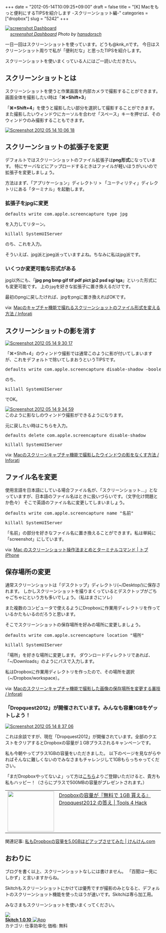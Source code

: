 +++
date = "2012-05-14T10:09:25+09:00"
draft = false
title = "[K] Macをもっと便利にするTIPSを紹介します -スクリーンショット編-"
categories = ["dropbox"]
slug = "5242"
+++

<div class="center"><a href="http://www.flickr.com/photos/44124375043@N01/106214225/" title="screenshot Dashboard by hansdorsch, on Flickr" target="_blank"><img class="flickr_photo" src="http://farm1.static.flickr.com/54/106214225_8e42652af9_z.jpg" alt="screenshot Dashboard" width="NaNpx"/></a></div><cite class="flickr_photographer"><img src="http://farm4.static.flickr.com/3329/favicons/72157601614001242_7730.png" width="16" /><a href="http://www.flickr.com/photos/44124375043@N01/106214225/">screenshot Dashboard</a> Photo by <a href="http://www.flickr.com/photos/44124375043@N01/">hansdorsch</a></cite>


一日一回はスクリーンショットを使っています。どうも@knk_nです。
今日はスクリーンショット周りで私が「便利だな」と思ったTIPSを紹介します。

スクリーンショットを使いまくっている人にはご一読いただきたい。<!--more--><h2>スクリーンショットとは</h2>
スクリーンショットを使うと作業画面を内部カメラで撮影することができます。
画面全体を撮影したい時は「<strong>⌘+Shift+3</strong>」

「<strong>⌘+Shift+4</strong>」を使うと撮影したい部分を選択して撮影することができます。また撮影したいウィンドウにカーソルを合わせ「スペース」キーを押せば、そのウィンドウのみ撮影することもできます。

<div class="center"><a href="http://knk-n.com/images/2012/05/screenshot-2012-05-14-10.06.18.jpg"><img src="http://knk-n.com/images/2012/05/screenshot-2012-05-14-10.06.18.jpg" alt="Screenshot 2012 05 14 10 06 18" title="screenshot 2012-05-14 10.06.18.jpg" border="0" width="" height="" /></a></div>

<h2>スクリーンショットの拡張子を変更</h2>
デフォルトではスクリーンショットのファイル拡張子は<strong>png形式</strong>になっています。
特にサーバなどにアップロードするときはファイルが軽いほうがいいので拡張子を変更しましょう。

方法はまず、「アプリケーション」ディレクトリ > 「ユーティリティ」ディレクトリにある「ターミナル」を起動します。
<h3>拡張子をjpgに変更</h3>
<pre>
defaults write com.apple.screencapture type jpg
</pre>
を入力してリターン。
<pre>
killall SystemUIServer
</pre>
のち、これを入力。

そういえば、jpg派とjpeg派っていますよね。ちなみに私はjpg派です。
<h3>いくつか変更可能な形式がある</h3>
jpg以外にも、「<strong>jpg png bmp gif tif pdf pict jp2 psd sgi tga</strong>」といった形式にも変更可能です。
上の<code>jpg</code>を好きな拡張子に置き換えるだけです。

最初のpngに戻したければ、jpgをpngに置き換えればOKです。

<p>via: <a  href="http://inforati.jp/apple/mac-tips-techniques/system-hints/how-to-change-macos-screen-capture-file-type.html" target="_blank">Macのキャプチャ機能で撮れるスクリーンショットのファイル形式を変える方法 / Inforati</a><script type="text/javascript">var url = "http://inforati.jp/apple/mac-tips-techniques/system-hints/how-to-change-macos-screen-capture-file-type.html";</script><script src="http://api.b.st-hatena.com/entry.count?url=http://inforati.jp/apple/mac-tips-techniques/system-hints/how-to-change-macos-screen-capture-file-type.html&callback=hatebTxt"></script></p>

<h2>スクリーンショットの影を消す</h2>

<div class="center"><a href="http://knk-n.com/images/2012/05/screenshot-2012-05-14-9.30.17.jpg"><img src="http://knk-n.com/images/2012/05/screenshot-2012-05-14-9.30.17.jpg" alt="Screenshot 2012 05 14 9 30 17" title="screenshot 2012-05-14 9.30.17.jpg" border="0" width="" height="auto" /></a></div>

「⌘+Shift+4」のウィンドウ撮影では通常このように影が付いてしまいますが、これをデフォルトで除いてしまおうというTIPSです。

<pre>
defaults write com.apple.screencapture disable-shadow -boolean true
</pre>
のち、
<pre>
killall SystemUIServer
</pre>
でOK。

<div class="center"><a href="http://knk-n.com/images/2012/05/screenshot-2012-05-14-9.34.59.jpg"><img src="http://knk-n.com/images/2012/05/screenshot-2012-05-14-9.34.59.jpg" alt="Screenshot 2012 05 14 9 34 59" title="screenshot 2012-05-14 9.34.59.jpg" border="0" width="" height="auto" /></a></div>
このように影なしのウィンドウ撮影ができるようになります。

元に戻したい時はこちらを入力。

<pre class="">
defaults delete com.apple.screencapture disable-shadow
</pre>
<pre class="">
killall SystemUIServer
</pre>

<p>via: <a  href="http://inforati.jp/apple/mac-tips-techniques/system-hints/how-to-disable-shadow-effect-of-macos-screen-capture.html" target="_blank">Macのスクリーンキャプチャ機能で撮影したウインドウの影をなくす方法 / Inforati</a><script type="text/javascript">var url = "http://inforati.jp/apple/mac-tips-techniques/system-hints/how-to-disable-shadow-effect-of-macos-screen-capture.html";</script><script src="http://api.b.st-hatena.com/entry.count?url=http://inforati.jp/apple/mac-tips-techniques/system-hints/how-to-disable-shadow-effect-of-macos-screen-capture.html&callback=hatebTxt"></script></p>

<h2>ファイル名を変更</h2>
使用言語を日本語にしている場合ファイル名が、「スクリーンショット…」となっていますが、日本語のファイル名はときに扱いづらいです。（文字化け問題とか色々）
そこで英語のファイル名に変更してしまいましょう。
<pre class="">
defaults write com.apple.screencapture name "名前"
</pre>
<pre class="">
killall SystemUIServer 
</pre>

「名前」の部分を好きなファイル名に置き換えることができます。私は単純に「screenshot」にしています。

<p>via: <a  href="http://applembp.blogspot.com/2009/10/snow-leopard.html" target="_blank">Mac のスクリーンショット操作法まとめとターミナルコマンド | トブ iPhone</a><script type="text/javascript">var url = "http://applembp.blogspot.com/2009/10/snow-leopard.html";</script><script src="http://api.b.st-hatena.com/entry.count?url=http://applembp.blogspot.com/2009/10/snow-leopard.html&callback=hatebTxt"></script></p>

<h2>保存場所の変更</h2>
通常スクリーンショットは「デスクトップ」ディレクトリ(~/Desktop/)に保存されます。
しかしスクリーンショットを撮りまくっているとデスクトップがごちゃごちゃにという方も多いでしょう。（私はまさにソレ）

また複数のコンピュータで使えるようにDropboxに作業用ディレクトリを作っているかたもいるのだろうと思います。

そこでスクリーンショットの保存場所を好みの場所に変更しましょう。

<pre class="">
defaults write com.apple.screencapture location "場所"
</pre>
<pre class="">
killall SystemUIServer
</pre>
「場所」を好きな場所に変更します。
ダウンロードディレクトリであれば、「~/Downloads」のようにパスで入力します。

私はDropboxに作業用ディレクトリを作ったので、その場所を選択（~/Dropbox/workspace）。

<p>via: <a  href="http://inforati.jp/apple/mac-tips-techniques/system-hints/how-to-change-macos-screen-capture-save-folder-location.html" target="_blank">Macのスクリーンキャプチャ機能で撮影した画像の保存場所を変更する裏技 / Inforati</a><script type="text/javascript">var url = "http://inforati.jp/apple/mac-tips-techniques/system-hints/how-to-change-macos-screen-capture-save-folder-location.html";</script><script src="http://api.b.st-hatena.com/entry.count?url=http://inforati.jp/apple/mac-tips-techniques/system-hints/how-to-change-macos-screen-capture-save-folder-location.html&callback=hatebTxt"></script></p>

<h3>「Dropquest2012」が開催されています。みんなも容量1GBをゲットしよう！</h3>
<div class="center"><a href="http://knk-n.com/images/2012/05/screenshot-2012-05-14-8.37.06.jpg"><img src="http://knk-n.com/images/2012/05/screenshot-2012-05-14-8.37.06.jpg" alt="Screenshot 2012 05 14 8 37 06" title="screenshot 2012-05-14 8.37.06.jpg" border="0" width="" height="auto" /></a></div>

これは余談ですが、現在「Dropquest2012」が開催されています。全部のクエストをクリアするとDropboxの容量が１GBプラスされるキャンペーンです。

私も今朝やってプラス1GBの容量をいただきました。
以下のページを見ながらやればそんなに難しくないのでみなさまもチャレンジして1GBもらっちゃってください。

「まだDropboxやってないよ」って方は<a href="http://db.tt/HNVY0Kn9" target="_blank">こちら</a>よりご登録いただけると、貴方も私もハッピー！（さらにプラスで500MBの容量がプレゼントされます。）

<table width="100%"><td valign="top" width="150"><a href="http://tools4hack.santalab.me/howto-dropquest2012-clear.html" target="_blank"><img border="0" src="http://capture.heartrails.com/150x130/shadow?http://tools4hack.santalab.me/howto-dropquest2012-clear.html" alt="" width="150" height="130" /></a></td><td valign="top"><a  href="http://tools4hack.santalab.me/howto-dropquest2012-clear.html" target="_blank">Dropboxの容量が『無料で 1GB 貰える』Dropquest2012 の答え | Tools 4 Hack</a><script type="text/javascript">var url = "http://tools4hack.santalab.me/howto-dropquest2012-clear.html";</script><script src="http://api.b.st-hatena.com/entry.count?url=http://tools4hack.santalab.me/howto-dropquest2012-clear.html&callback=hatebTxt"></script>
</td></table>

<p>関連記事: <a  href="http://knk-n.com/2012/02/05/dropbox_volume_up/" target="_blank">私もDropboxの容量を5.0GBほどアップさせてみた | けんけん.com</a><script type="text/javascript">var url = "http://knk-n.com/2012/02/05/dropbox_volume_up/";</script><script src="http://api.b.st-hatena.com/entry.count?url=http://knk-n.com/2012/02/05/dropbox_volume_up/&callback=hatebTxt"></script></p>

<h2>おわりに</h2>
ブログを書く以上、スクリーンショットなしには書けません。
「百聞は一見にしかず」と言いますからね。

Skitchもスクリーンショットにかけては優秀ですが撮影のみとなると、デフォルトのスクリーンショット機能を使ったほうが速いです。Skitchは専ら加工用。

みなさまもスクリーンショットを使いまくってください。

<table class="appstorehelper">
<a href="http://itunes.apple.com/jp/app/skitch/id425955336?mt=12&uo=4" rel="nofollow" target="_blank"><img class="appstorehelper_appicn_mac" src="http://a4.mzstatic.com/us/r1000/098/Purple/v4/da/46/06/da46063b-4c21-df5c-de24-3721d79abedf/SkitchMac.512x512-75.png" />
<div class="appstorehelper_text"><b>Skitch 1.0.10</b> <img alt="App" src="http://ax.phobos.apple.com.edgesuite.net/ja_jp/images/web/linkmaker/badge_macappstore-sm.gif" style="vertical-align: text-bottom;" /></b></a><br />
カテゴリ: 仕事効率化
価格: 無料<br clear="all" /></div>
</table>
